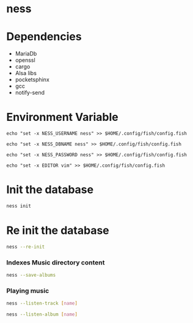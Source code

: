 # ness

# Dependencies

* MariaDb
* openssl
* cargo
* Alsa libs
* pocketsphinx
* gcc
* notify-send

# Environment Variable

```shell
echo "set -x NESS_USERNAME ness" >> $HOME/.config/fish/config.fish
```   

```shell
echo "set -x NESS_DBNAME ness" >> $HOME/.config/fish/config.fish
```

```shell
echo "set -x NESS_PASSWORD ness" >> $HOME/.config/fish/config.fish
```

```shell
echo "set -x EDITOR vim" >> $HOME/.config/fish/config.fish
```

# Init the database

```bash
ness init 
```

# Re init the database

```bash
ness --re-init 
```

### Indexes Music directory content

```bash
ness --save-albums
```

### Playing music

```bash
ness --listen-track [name]
```

```bash
ness --listen-album [name]
```
